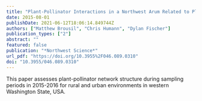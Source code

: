 ```yaml
---
title: "Plant-Pollinator Interactions in a Northwest Arum Related to Plant Traits but not Riparian Forest Management"
date: 2015-08-01
publishDate: 2021-06-12T18:06:14.849744Z
authors: ["Matthew Brousil", "Chris Humann", "Dylan Fischer"]
publication_types: ["2"]
abstract: ""
featured: false
publication: "*Northwest Science*"
url_pdf: "https://doi.org/10.3955%2F046.089.0310"
doi: "10.3955/046.089.0310"
---
```


This paper assesses plant-pollinator network structure during sampling periods in 2015-2016 for rural and urban environments in western Washington State, USA.


